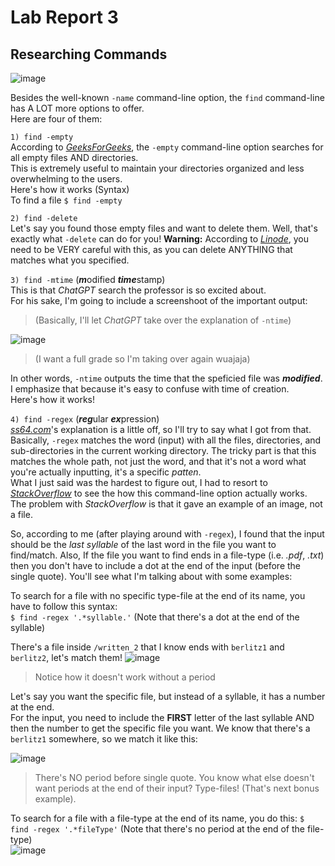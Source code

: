 # Lab Report 3
## Researching Commands

![image](https://user-images.githubusercontent.com/122419405/218331294-82fceef0-2f40-430c-ba43-40fdf6ce97ab.png)

Besides the well-known `-name` command-line option, the `find` command-line has A LOT more options to offer.  
Here are four of them:

`1) find -empty`  
According to [*GeeksForGeeks*](https://www.geeksforgeeks.org/find-command-in-linux-with-examples/#:~:text=4.-,Search%20for%20empty%20files%20and%20directories.,-%24%20find%20./GFG%20%2Dempty), the `-empty` command-line option searches for all empty files AND directories.  
This is extremely useful to maintain your directories organized and less overwhelming to the users.  
Here's how it works (Syntax)  
To find a file
`$ find -empty `

`2) find -delete`  
Let's say you found those empty files and want to delete them. Well, that's exactly what `-delete` can do for you!
**Warning:** According to [*Linode*](https://www.linode.com/docs/guides/find-files-in-linux-using-the-command-line/#how-to-find-and-delete-a-file-in-linux), you need to be VERY careful with this, as you can delete ANYTHING that matches what you specified.

`3) find -mtime` (***m***odified ***time***stamp)  
This is that *ChatGPT* search the professor is so excited about.  
For his sake, I'm going to include a screenshoot of the important output:  
> (Basically, I'll let *ChatGPT* take over the explanation of `-ntime`)

![image](https://user-images.githubusercontent.com/122419405/218333822-d9003497-2576-402b-9b1c-783f5e8c4861.png)

> (I want a full grade so I'm taking over again wuajaja)  

In other words, `-ntime` outputs the time that the speficied file was ***modified***.  
I emphasize that because it's easy to confuse with time of creation.  
Here's how it works!



`4) find -regex` (***reg***ular ***ex***pression)  
[*ss64.com*](https://ss64.com/bash/find.html#:~:text=to%20using%20%27/%27%20instead.-,%2Dregex%20pattern,-File%20name%20matches)'s explanation is a little off, so I'll try to say what I got from that.  
Basically, `-regex` matches the word (input) with all the files, directories, and sub-directories in the current working directory. The tricky part is that this matches the whole path, not just the word, and that it's not a word what you're actually inputting, it's a specific *patten*.  
What I just said was the hardest to figure out, I had to resort to [*StackOverflow*](https://stackoverflow.com/questions/6844785/how-to-use-regex-with-find-command#:~:text=The%20%2Dregex%20find%20expression%20matches%20the%20whole%20name%2C%20including%20the%20relative%20path%20from%20the%20current%20directory.) to see the how this command-line option actually works. The problem with *StackOverflow* is that it gave an example of an image, not a file.

So, according to me (after playing around with `-regex`), I found that the input should be the *last syllable* of the last word in the file you want to find/match.
Also, If the file you want to find ends in a file-type (i.e. *.pdf*, *.txt*) then you don't have to include a dot at the end of the input (before the single quote).
You'll see what I'm talking about with some examples:

To search for a file with no specific type-file at the end of its name, you have to follow this syntax:  
`$ find -regex '.*syllable.'` (Note that there's a dot at the end of the syllable)  

There's a file inside `/written_2` that I know ends with `berlitz1` and `berlitz2`, let's match them!
![image](https://user-images.githubusercontent.com/122419405/218335359-84194a6d-0c22-4e2c-ab9d-10fb307ab769.png)

> Notice how it doesn't work without a period

Let's say you want the specific file, but instead of a syllable, it has a number at the end.  
For the input, you need to include the **FIRST** letter of the last syllable AND then the number to get the specific file you want.
We know that there's a `berlitz1` somewhere, so we match it like this:  

![image](https://user-images.githubusercontent.com/122419405/218335675-7ae3a863-0a5f-4539-8ce4-26d376c601b1.png)
> There's NO period before single quote.
> You know what else doesn't want periods at the end of their input? 
> Type-files! (That's next bonus example).

To search for a file with a file-type at the end of its name, you do this:
`$ find -regex '.*fileType'` (Note that there's no period at the end of the file-type)  
![image](https://user-images.githubusercontent.com/122419405/218335773-dfee7a1b-e1c6-4b7b-872d-b7ae7bce58a5.png)






